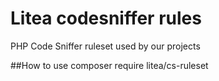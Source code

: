 # Litea codesniffer rules
PHP Code Sniffer ruleset used by our projects

##How to use
    composer require litea/cs-ruleset

